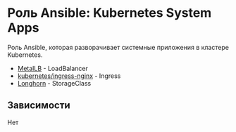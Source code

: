 # Роль Ansible: Kubernetes System Apps

Роль Ansible, которая разворачивает системные приложения в кластере Kubernetes.

- [MetalLB](https://metallb.universe.tf/) - LoadBalancer
- [kubernetes/ingress-nginx](https://github.com/kubernetes/ingress-nginx/) - Ingress
- [Longhorn](https://longhorn.io) - StorageClass

## Зависимости

Нет
